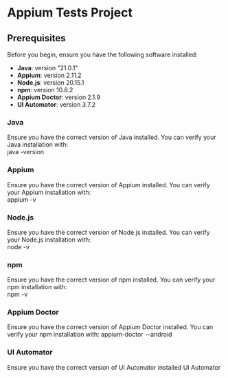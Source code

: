 # Appium Tests Project

## Prerequisites

Before you begin, ensure you have the following software installed:

- **Java**: version "21.0.1"
- **Appium**: version 2.11.2
- **Node.js**: version 20.15.1
- **npm**: version 10.8.2
- **Appium Doctor**: version 2.1.9
- **UI Automator**: version 3.7.2

### Java
Ensure you have the correct version of Java installed. You can verify your Java installation with:  
  	java -version

###  Appium
Ensure you have the correct version of Appium installed. You can verify your Appium installation with:  
  	appium -v

###  Node.js
Ensure you have the correct version of Node.js installed. You can verify your Node.js installation with:  
  	node -v

###  npm
Ensure you have the correct version of npm installed. You can verify your npm installation with:  
  	npm -v

### Appium Doctor 
Ensure you have the correct version of Appium Doctor installed. You can verify your npm installation with: 
appium-doctor --android


### UI Automator

Ensure you have the correct version of UI Automator installed UI Automator